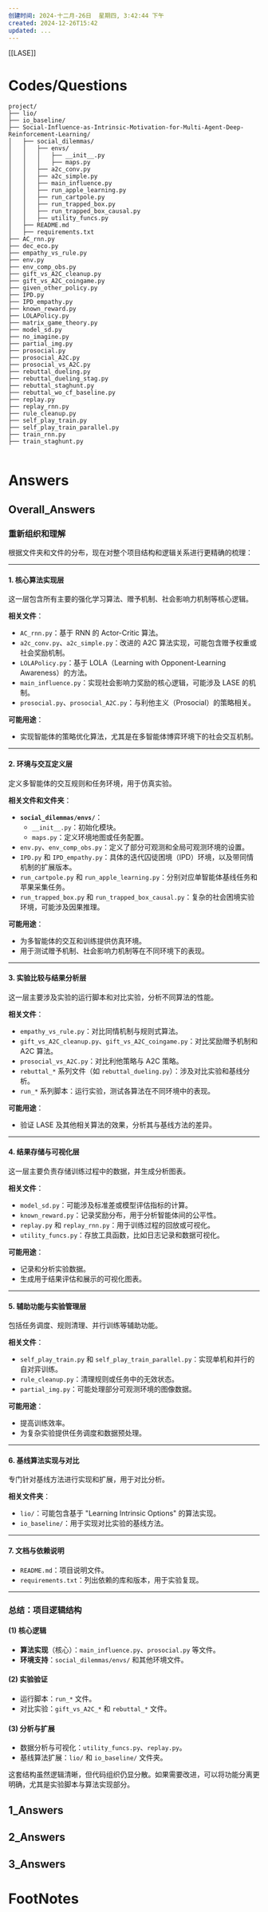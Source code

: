 ```yaml
---
创建时间: 2024-十二月-26日  星期四, 3:42:44 下午
created: 2024-12-26T15:42
updated: ...
---
```

[[LASE]]



# Codes/Questions

```text
project/
├── lio/
├── io_baseline/
├── Social-Influence-as-Intrinsic-Motivation-for-Multi-Agent-Deep-Reinforcement-Learning/
│   ├── social_dilemmas/
│   │   ├── envs/
│   │   │   ├── __init__.py
│   │   │   ├── maps.py
│   │   ├── a2c_conv.py
│   │   ├── a2c_simple.py
│   │   ├── main_influence.py
│   │   ├── run_apple_learning.py
│   │   ├── run_cartpole.py
│   │   ├── run_trapped_box.py
│   │   ├── run_trapped_box_causal.py
│   │   ├── utility_funcs.py
│   ├── README.md
│   ├── requirements.txt
├── AC_rnn.py
├── dec_eco.py
├── empathy_vs_rule.py
├── env.py
├── env_comp_obs.py
├── gift_vs_A2C_cleanup.py
├── gift_vs_A2C_coingame.py
├── given_other_policy.py
├── IPD.py
├── IPD_empathy.py
├── known_reward.py
├── LOLAPolicy.py
├── matrix_game_theory.py
├── model_sd.py
├── no_imagine.py
├── partial_img.py
├── prosocial.py
├── prosocial_A2C.py
├── prosocial_vs_A2C.py
├── rebuttal_dueling.py
├── rebuttal_dueling_stag.py
├── rebuttal_staghunt.py
├── rebuttal_wo_cf_baseline.py
├── replay.py
├── replay_rnn.py
├── rule_cleanup.py
├── self_play_train.py
├── self_play_train_parallel.py
├── train_rnn.py
├── train_staghunt.py


```


# Answers

## Overall_Answers

### **重新组织和理解**

根据文件夹和文件的分布，现在对整个项目结构和逻辑关系进行更精确的梳理：

---

#### **1. 核心算法实现层**
这一层包含所有主要的强化学习算法、赠予机制、社会影响力机制等核心逻辑。

**相关文件**：
- `AC_rnn.py`：基于 RNN 的 Actor-Critic 算法。
- `a2c_conv.py`、`a2c_simple.py`：改进的 A2C 算法实现，可能包含赠予权重或社会奖励机制。
- `LOLAPolicy.py`：基于 LOLA（Learning with Opponent-Learning Awareness）的方法。
- `main_influence.py`：实现社会影响力奖励的核心逻辑，可能涉及 LASE 的机制。
- `prosocial.py`、`prosocial_A2C.py`：与利他主义（Prosocial）的策略相关。

**可能用途**：
- 实现智能体的策略优化算法，尤其是在多智能体博弈环境下的社会交互机制。

---

#### **2. 环境与交互定义层**
定义多智能体的交互规则和任务环境，用于仿真实验。

**相关文件和文件夹**：
- **`social_dilemmas/envs/`**：
  - `__init__.py`：初始化模块。
  - `maps.py`：定义环境地图或任务配置。
- `env.py`、`env_comp_obs.py`：定义了部分可观测和全局可观测环境的设置。
- `IPD.py` 和 `IPD_empathy.py`：具体的迭代囚徒困境（IPD）环境，以及带同情机制的扩展版本。
- `run_cartpole.py` 和 `run_apple_learning.py`：分别对应单智能体基线任务和苹果采集任务。
- `run_trapped_box.py` 和 `run_trapped_box_causal.py`：复杂的社会困境实验环境，可能涉及因果推理。

**可能用途**：
- 为多智能体的交互和训练提供仿真环境。
- 用于测试赠予机制、社会影响力机制等在不同环境下的表现。

---

#### **3. 实验比较与结果分析层**
这一层主要涉及实验的运行脚本和对比实验，分析不同算法的性能。

**相关文件**：
- `empathy_vs_rule.py`：对比同情机制与规则式算法。
- `gift_vs_A2C_cleanup.py`、`gift_vs_A2C_coingame.py`：对比奖励赠予机制和 A2C 算法。
- `prosocial_vs_A2C.py`：对比利他策略与 A2C 策略。
- `rebuttal_*` 系列文件（如 `rebuttal_dueling.py`）：涉及对比实验和基线分析。
- `run_*` 系列脚本：运行实验，测试各算法在不同环境中的表现。

**可能用途**：
- 验证 LASE 及其他相关算法的效果，分析其与基线方法的差异。

---

#### **4. 结果存储与可视化层**
这一层主要负责存储训练过程中的数据，并生成分析图表。

**相关文件**：
- `model_sd.py`：可能涉及标准差或模型评估指标的计算。
- `known_reward.py`：记录奖励分布，用于分析智能体间的公平性。
- `replay.py` 和 `replay_rnn.py`：用于训练过程的回放或可视化。
- `utility_funcs.py`：存放工具函数，比如日志记录和数据可视化。

**可能用途**：
- 记录和分析实验数据。
- 生成用于结果评估和展示的可视化图表。

---

#### **5. 辅助功能与实验管理层**
包括任务调度、规则清理、并行训练等辅助功能。

**相关文件**：
- `self_play_train.py` 和 `self_play_train_parallel.py`：实现单机和并行的自对弈训练。
- `rule_cleanup.py`：清理规则或任务中的无效状态。
- `partial_img.py`：可能处理部分可观测环境的图像数据。

**可能用途**：
- 提高训练效率。
- 为复杂实验提供任务调度和数据预处理。

---

#### **6. 基线算法实现与对比**
专门针对基线方法进行实现和扩展，用于对比分析。

**相关文件夹**：
- `lio/`：可能包含基于 "Learning Intrinsic Options" 的算法实现。
- `io_baseline/`：用于实现对比实验的基线方法。

---

#### **7. 文档与依赖说明**
- `README.md`：项目说明文件。
- `requirements.txt`：列出依赖的库和版本，用于实验复现。

---

### **总结：项目逻辑结构**

#### **(1) 核心逻辑**
- **算法实现**（核心）：`main_influence.py`、`prosocial.py` 等文件。
- **环境支持**：`social_dilemmas/envs/` 和其他环境文件。

#### **(2) 实验验证**
- 运行脚本：`run_*` 文件。
- 对比实验：`gift_vs_A2C_*` 和 `rebuttal_*` 文件。

#### **(3) 分析与扩展**
- 数据分析与可视化：`utility_funcs.py`、`replay.py`。
- 基线算法扩展：`lio/` 和 `io_baseline/` 文件夹。

这套结构虽然逻辑清晰，但代码组织仍显分散。如果需要改进，可以将功能分离更明确，尤其是实验脚本与算法实现部分。

## 1_Answers


## 2_Answers


## 3_Answers




# FootNotes
